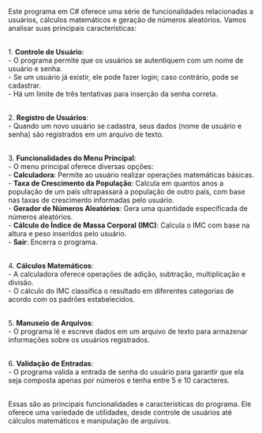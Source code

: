 Este programa em C# oferece uma série de funcionalidades relacionadas a usuários, cálculos matemáticos e geração de números aleatórios. Vamos analisar suas principais características:

<br/>1. **Controle de Usuário**:
  <br/>- O programa permite que os usuários se autentiquem com um nome de usuário e senha.
  <br/>- Se um usuário já existir, ele pode fazer login; caso contrário, pode se cadastrar.
  <br/>- Há um limite de três tentativas para inserção da senha correta.

<br/>2. **Registro de Usuários**:
  <br/>- Quando um novo usuário se cadastra, seus dados (nome de usuário e senha) são registrados em um arquivo de texto.

<br/>3. **Funcionalidades do Menu Principal**:
 <br/>- O menu principal oferece diversas opções:
  <br/>- **Calculadora**: Permite ao usuário realizar operações matemáticas básicas.
  <br/>- **Taxa de Crescimento da População**: Calcula em quantos anos a população de um país ultrapassará a população de outro país, com base nas taxas de crescimento informadas pelo usuário.
   <br/>- **Gerador de Números Aleatórios**: Gera uma quantidade especificada de números aleatórios.
   <br/>- **Cálculo do Índice de Massa Corporal (IMC)**: Calcula o IMC com base na altura e peso inseridos pelo usuário.
   <br/>- **Sair**: Encerra o programa.

<br/>4. **Cálculos Matemáticos**:
   <br/>- A calculadora oferece operações de adição, subtração, multiplicação e divisão.
   <br/>- O cálculo do IMC classifica o resultado em diferentes categorias de acordo com os padrões estabelecidos.

<br/>5. **Manuseio de Arquivos**:
   <br/>- O programa lê e escreve dados em um arquivo de texto para armazenar informações sobre os usuários registrados.

<br/>6. **Validação de Entradas**:
   <br/>- O programa valida a entrada de senha do usuário para garantir que ela seja composta apenas por números e tenha entre 5 e 10 caracteres.

<br/>Essas são as principais funcionalidades e características do programa. Ele oferece uma variedade de utilidades, desde controle de usuários até cálculos matemáticos e manipulação de arquivos.
